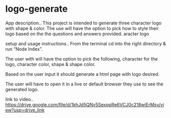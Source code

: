# logo-generate
App description..
This project is intended to generate three character logo with shape & color. The use will have the option to pick how to style their logo based on the the questions and answers provided. aracter logo 

setup and usage instructions.. 
From the terminal cd into the right directory & run “Node Index”.

The user with will have the option to pick the following, character for the logo, character color, shape & shape color.

Based on the user input it should generate a html page with logo desired. 

The user will have to open it in a live or default browser they use to see the generated logo.

link to video..
https://drive.google.com/file/d/1khJd5QNv5SexppRe6VCJ0c218wiErMsy/view?usp=drive_link
